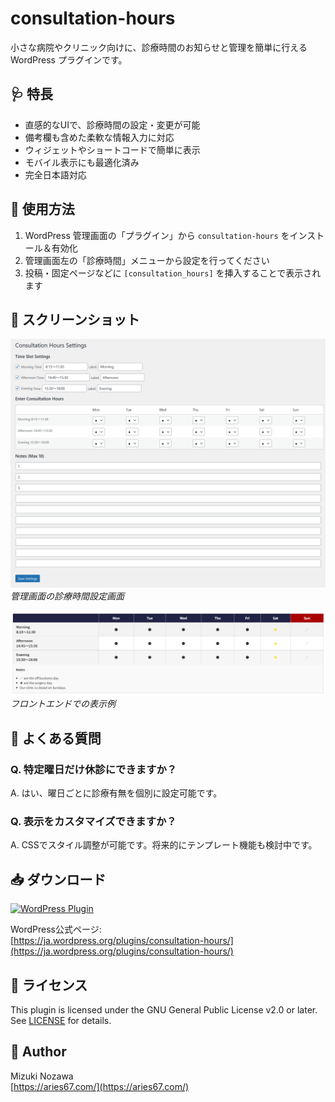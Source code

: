 # consultation-hours

小さな病院やクリニック向けに、診療時間のお知らせと管理を簡単に行える WordPress プラグインです。

## 🩺 特長

- 直感的なUIで、診療時間の設定・変更が可能
- 備考欄も含めた柔軟な情報入力に対応
- ウィジェットやショートコードで簡単に表示
- モバイル表示にも最適化済み
- 完全日本語対応

## 🔧 使用方法

1. WordPress 管理画面の「プラグイン」から `consultation-hours` をインストール＆有効化
2. 管理画面左の「診療時間」メニューから設定を行ってください
3. 投稿・固定ページなどに `[consultation_hours]` を挿入することで表示されます

## 📸 スクリーンショット

![screenshot1](./screenshot1.png)  
*管理画面の診療時間設定画面*

![screenshot2](./screenshot2.png)  
*フロントエンドでの表示例*

## 💬 よくある質問

### Q. 特定曜日だけ休診にできますか？
A. はい、曜日ごとに診療有無を個別に設定可能です。

### Q. 表示をカスタマイズできますか？
A. CSSでスタイル調整が可能です。将来的にテンプレート機能も検討中です。

## 📥 ダウンロード

[![WordPress Plugin](https://img.shields.io/wordpress/plugin/v/consultation-hours?label=Download%20from%20WordPress)](https://ja.wordpress.org/plugins/consultation-hours/)


WordPress公式ページ:  
[https://ja.wordpress.org/plugins/consultation-hours/](https://ja.wordpress.org/plugins/consultation-hours/)

## 🪪 ライセンス

This plugin is licensed under the GNU General Public License v2.0 or later.  
See [LICENSE](./LICENSE) for details.

## 👤 Author

Mizuki Nozawa  
[https://aries67.com/](https://aries67.com/)
